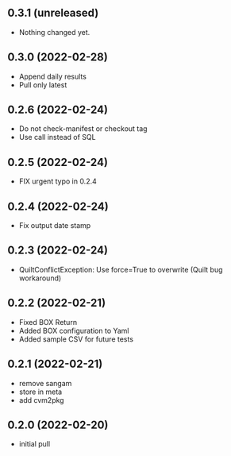 0.3.1 (unreleased)
------------------

- Nothing changed yet.


0.3.0 (2022-02-28)
------------------

- Append daily results
- Pull only latest


0.2.6 (2022-02-24)
------------------

- Do not check-manifest or checkout tag
- Use call instead of SQL


0.2.5 (2022-02-24)
------------------

- FIX urgent typo in 0.2.4


0.2.4 (2022-02-24)
------------------

- Fix output date stamp


0.2.3 (2022-02-24)
------------------

- QuiltConflictException: Use force=True to overwrite (Quilt bug workaround)



0.2.2 (2022-02-21)
------------------

- Fixed BOX Return
- Added BOX configuration to Yaml
- Added sample CSV for future tests


0.2.1 (2022-02-21)
------------------

- remove sangam
- store in meta
- add cvm2pkg

0.2.0 (2022-02-20)
------------------

- initial pull
